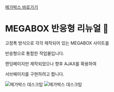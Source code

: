 [메가박스 바로가기](https://pam7461.github.io/megabox/)  
# MEGABOX 반응형 리뉴얼 🎥  
고정폭 방식으로 각각 제작되어 있는 MEGABOX 사이트를  

반응형으로 통합한 작업물입니다.  

랜딩페이지만 제작되었으나 향후 AJAX를 확용하여  

서브페이지를 구현하려고 합니다.  

![메가박스 데스크탑](https://pam7461.github.io/megabox/images/desktop.jpg)
![메가박스 데스크탑](https://pam7461.github.io/megabox/images/mobile.jpg)

